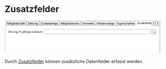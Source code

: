# Zusatzfelder

![](../../../../v3.1.x/mitglieder/content/img/ZusatzfelderTab.png)

Durch [Zusatzfelder](../../../3.1/administration/mitglieder/felddefinition.md) können zusätzliche Datenfelder erfasst werden.
